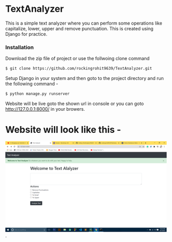# TextAnalyzer
This is a simple text analyzer where you can perform some operations like capitalize, lower, upper and remove punctuation. This is created using Django for practice.
### Installation

Download the zip file of project or use the follwoing clone command
```sh
$ git clone https://github.com/rockingrohit9639/TextAnalyzer.git

```
Setup Django in your system and then goto to the project directory and run the following command -

```sh
$ python manage.py runserver 
```
Website will be live goto the shown url in console or you can goto http://127.0.0.1:8000/ in your browers.

# Website will look like this -
![screenshot](/textutils.png "Text to show on mouseover").
